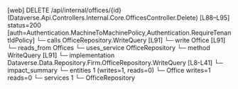 [web] DELETE /api/internal/offices/{id}  (Dataverse.Api.Controllers.Internal.Core.OfficesController.Delete)  [L88–L95] status=200 [auth=Authentication.MachineToMachinePolicy,Authentication.RequireTenantIdPolicy]
  └─ calls OfficeRepository.WriteQuery [L91]
  └─ write Office [L91]
    └─ reads_from Offices
  └─ uses_service OfficeRepository
    └─ method WriteQuery [L91]
      └─ implementation Dataverse.Data.Repository.Firm.OfficeRepository.WriteQuery [L8-L41]
  └─ impact_summary
    └─ entities 1 (writes=1, reads=0)
      └─ Office writes=1 reads=0
    └─ services 1
      └─ OfficeRepository

